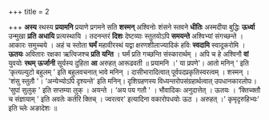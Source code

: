 +++
title = 2

+++
**अस्य** रथस्य **प्रयामनि** प्रयाणे प्रगमने सति **शस्मन्** अश्विनोः शंसने स्तवने **धीतिः** अस्मदीया बुद्धिः **ऊर्ध्वा** उन्मुखा **प्रति** **अधायि** प्रत्यस्थायि । तदनन्तरं **दिशः** देष्टव्याः स्तुतयोऽपि **समयन्ते** अश्विभ्यां संगच्छन्ते । आकारः समुच्चये । अहं च स्तोता **घर्मं** महावीरस्थं यद्वा क्षरणशीलाज्यादिकं हविः **स्वदामि** स्वादूकरोमि । **ऊतयः** अवितारः रक्षका ऋत्विजश्च **प्रति** **यन्ति** । घर्मं प्रति गच्छन्ति संस्कारार्थम् । अपि च हे अश्विनौ **वां** युवयोः **रथम्** **ऊर्जानी** सूर्यस्य दुहिता **आ** अरुहत् आरूढवती ॥ प्रयामनि ।' या प्रपणे'। आतो मनिन् ' इति ‘कृत्यल्युटो बहुलम् ' इति बहुलवचनात् भावे मनिन् । दासीभारादित्वात् पूर्वपदप्रकृतिस्वरत्वम् । शस्मन् । 'शंसु स्तुतौ '। ‘अन्येभ्योऽपि दृश्यन्ते' इति मनिन्। दृशिग्रहणस्य विध्यन्तरोपसंग्रहार्थत्वात् उपधानकारलोपः। ‘सुपां सुलुक् ' इति सप्तम्या लुक् । अयन्ते । ‘अय पय गतौ ' । भौवादिकः अनुदात्तेत् । ऊतयः । ‘क्तिच्क्तौ च संज्ञायाम् ' इति अवतेः कर्तरि क्तिच् । ज्वरत्वर' इत्यादिना वकारोपधयोः ऊठ । अरुहत् ।' कृमृदृरुहिभ्यः' इति च्लेः अङादेशः ॥